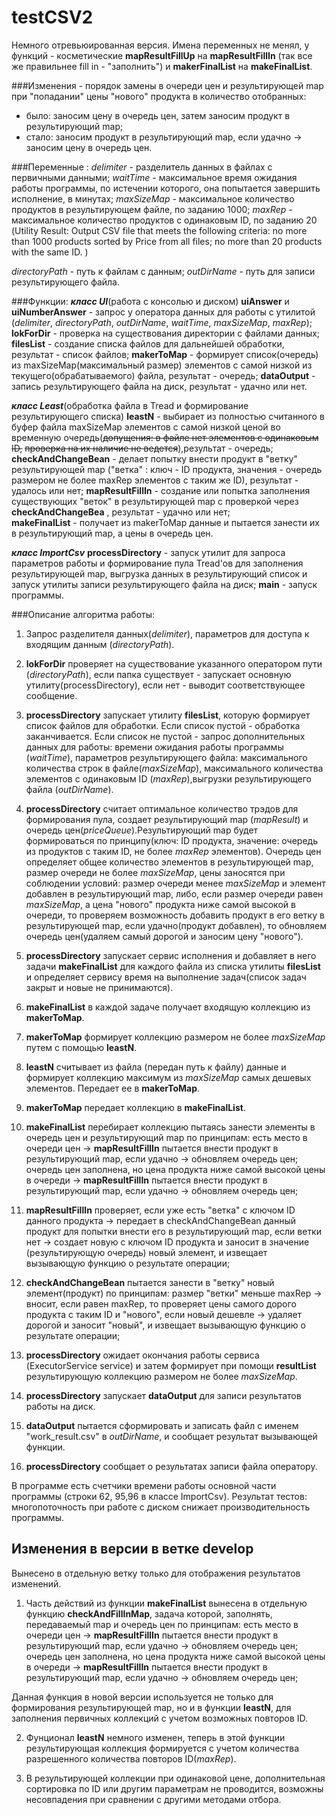 # testCSV2

Немного отревьюированная версия. 
Имена переменных не менял, у функций - косметические **mapResultFillUp** на  **mapResultFillIn** (так все же правильнее
 fill in - "заполнить") и **makerFinalList** на **makeFinalList**. 

###Изменения - порядок замены в очереди цен и результирующей map при "попадании" цены "нового" продукта в количество
отобранных: 
  - было: заносим цену в  очередь цен, затем заносим продукт в результирующий map;
  - стало: заносим продукт в результирующий map, если удачно ->  заносим цену в  очередь цен.

###Переменные :
  _delimiter_ - разделитель данных в файлах с первичными данными;
  _waitTime_ - максимальное время ожидания работы программы, по истечении которого, она попытается завершить исполнение,
   в минутах;
  _maxSizeMap_ - максимальное количество продуктов в результирующем файле, по заданию 1000;
  _maxRep_ - максимальное количество продуктов с одинаковым ID, по заданию 20
  (Utility Result:
                Output CSV file that meets the following criteria:
                no more than 1000 products sorted by Price from all files;
                no more than 20 products with the same ID.
  )  
  
  _directoryPath_ - путь к файлам с данным;
  _outDirName_ - путь для записи результирующего файла.
  
###Функции:
  **_класс UI_**(работа с консолью и диском)
    **uiAnswer** и **uiNumberAnswer** - запрос у оператора данных для работы с утилитой
                                       (_delimiter_, _directoryPath_, _outDirName_, _waitTime_, _maxSizeMap_, _maxRep_);
    **lokForDir** -  проверка на существования директории с файлами данных;
    **filesList** - создание списка файлов для дальнейшей обработки, результат - список файлов;
    **makerToMap** - формирует список(очередь) из maxSizeMap(максимальный размер) элементов с самой низкой из
                     текущего(обрабатываемого) файла, результат - очередь;
    **dataOutput** - запись результирующего файла на диск, результат - удачно или нет.
    
  **_класс Least_**(обработка файла в Tread и формирование результирующего списка)
    **leastN** -  выбирает из полностью считанного в буфер файла maxSizeMap элементов с самой низкой ценой во
                  временную очередь(~~допущения: в файле нет элементов с одинаковым ID,~~
                  ~~проверка на их наличие не ведется~~),результат - очередь;
    **checkAndChangeBean** - делает попытку внести продукт в "ветку" результирующей map
                            ("ветка" : ключ - ID продукта, значения  - очередь размером не более maxRep элементов с 
                            таким же ID), результат - удалось или нет;
    **mapResultFillIn** - создание или попытка заполнения существующих "веток" в результирующей map с проверкой через 
                        **checkAndChangeBea** , результат - удачно или нет;   
    **makeFinalList** - получает из makerToMap данные и пытается занести их в результирующий map, а цены в очередь цен.
    
  **_класс ImportCsv_**
    **processDirectory** - запуск утилит для запроса параметров работы и формирование пула Tread'ов для заполнения
                           результирующей map, выгрузка данных в результирующий список и запуск утилиты записи
                           результирующего файла на диск;
    **main** - запуск программы.  
  

###Описание алгоритма работы:

  1. Запрос разделителя данных(_delimiter_), параметров для доступа к входящим данным (_directoryPath_).       
      
  2. **lokForDir** проверяет на существование указанного оператором пути (_directoryPath_), если папка существует - 
    запускает основную утилиту(processDirectory), если нет - выводит соответствующее сообщение.
      
  3. **processDirectory** запускает утилиту **filesList**, которую формирует список файлов для обработки. 
       Если список пустой - обработка заканчивается. Если список не пустой - запрос дополнительных данных для работы:
    времени ожидания работы программы (_waitTime_), параметров результирующего файла: максимального количества строк в 
    файле(_maxSizeMap_), максимального количества элементов с одинаковым ID (_maxRep_),выгрузки результирующего файла
    (_outDirName_).
  4. **processDirectory** считает оптимальное количество трэдов для формирования пула, создает результирующий map
    (_mapResult_) и очередь цен(_priceQueue_).Результирующий map будет формироваться по принципу(ключ: ID продукта, 
    значение: очередь из продуктов с таким ID, не более _maxRep_ элементов).
    Очередь цен определяет общее количество элементов в результирующей map, размер очереди не более _maxSizeMap_,
    цены заносятся при соблюдении условий: размер очереди менее _maxSizeMap_ и элемент добавлен в результирующий map,
    либо, если размер очереди равен _maxSizeMap_, а цена "нового" продукта ниже самой высокой в очереди, то проверяем
    возможность добавить продукт в его ветку в результирующей map, если удачно(продукт добавлен), то обновляем очередь 
    цен(удаляем самый дорогой и заносим цену "нового").
      
  5. **processDirectory** запускает сервис исполнения и добавляет в него задачи **makeFinalList** для каждого файла из 
    списка утилиты **filesList** и определяет сервису время на выполнение задач(список задач закрыт и новые не 
    принимаются).
    
  6. **makeFinalList** в каждой задаче получает входящую коллекцию из **makerToMap**.
  
  7. **makerToMap** формирует коллекцию размером не более _maxSizeMap_ путем с помощью **leastN**.
  
  8. **leastN** считывает из файла (передан путь к файлу) данные и формирует коллекцию максимум из _maxSizeMap_ самых 
    дешевых элементов. Передает ее в **makerToMap**.
  
  9. **makerToMap** передает коллекцию в **makeFinalList**.
  
  10. **makeFinalList** перебирает коллекцию пытаясь занести элементы в очередь цен и результирующий map по принципам: 
      есть место в очереди цен -> **mapResultFillIn** пытается внести продукт в результирующий map, если удачно -> 
        обновляем очередь цен;
      очередь цен заполнена, но цена продукта ниже самой высокой цены в очереди -> 
        **mapResultFillIn** пытается внести продукт в результирующий map, если удачно -> обновляем очередь цен;
                                                                
  11. **mapResultFillIn** проверяет, если уже есть "ветка" с ключом ID данного продукта -> 
      передает в checkAndChangeBean данный продукт для попытки внести его в результирующий map,
      если  ветки нет -> 
        создает новую с ключом ID продукта и заносит в значение (результирующую очередь) новый элемент,
      и извещает вызывающую функцию о результате операции;                           
                                 
  12. **checkAndChangeBean** пытается занести в "ветку" новый элемент(продукт) по принципам:
    размер "ветки" меньше maxRep -> вносит, 
    если равен maxRep, то проверяет цены самого дорого продукта с таким ID и "нового", если новый дешевле -> 
        удаляет дорогой и заносит "новый", 
    и извещает вызывающую функцию о результате операции;
        
  13. **processDirectory** ожидает окончания работы сервиса (ExecutorService service) и затем формирует при помощи 
  **resultList** результирующую коллекцию размером не более _maxSizeMap_.
  
  14. **processDirectory** запускает **dataOutput** для записи результатов работы на диск.
  
  15. **dataOutput** пытается сформировать и записать файл с именем "work_result.csv" в _outDirName_, и сообщает
   результат вызывающей функции. 
  
  16. **processDirectory** сообщает о результатах записи файла оператору.
                                              
                                              
                                                         
 В программе  есть счетчики времени работы основной части программы (строки 62, 95,96 в классе ImportCsv).
 Результат тестов: многопоточность при работе с диском снижает производительность программы.
 
 ## Изменения в версии в ветке **develop**
 Вынесено в отдельную ветку только для отображения результатов изменений.
 
 1. Часть действий из функции **makeFinalList** вынесена в отдельную функцию **checkAndFillInMap**, задача которой,
 заполнять, передаваемый map и очередь цен по принципам: 
    есть место в очереди цен -> **mapResultFillIn** пытается внести продукт в результирующий map, если удачно -> 
        обновляем очередь цен;
    очередь цен заполнена, но цена продукта ниже самой высокой цены в очереди -> 
      **mapResultFillIn** пытается внести продукт в результирующий map, если удачно -> обновляем очередь цен;
 
 Данная функция в новой версии используется не только для формирования результирующей map, но и в функции **leastN**, 
 для заполнения первичных коллекций с учетом возможных повторов ID.
 
 2. Фунционал **leastN** немного изменен, теперь в этой функции  результирующая коллекция формируется с учетом 
 количества разрешенного количества повторов ID(_maxRep_).
 
 3. В результирующей коллекции при одинаковой цене, дополнительная сортировка по ID или другим параметрам не проводится,
 возможны несовпадения при сравнении с другими методами отбора.
